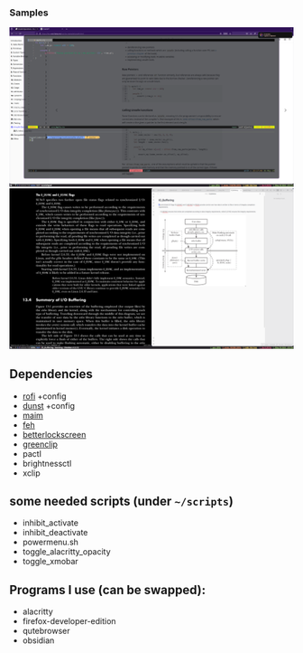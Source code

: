 ### Samples

![Coding](./images/coding.png)
![Note-taking](./images/note-taking.png)

## Dependencies

- [rofi](https://github.com/davatorium/rofi) +config
- [dunst](https://github.com/dunst-project/dunst) +config
- [maim](https://github.com/naelstrof/maim)
- [feh](https://github.com/derf/feh)
- [betterlockscreen](https://github.com/betterlockscreen/betterlockscreen)
- [greenclip](https://github.com/erebe/greenclip)
- pactl
- brightnessctl
- xclip

## some needed scripts (under `~/scripts`)

- inhibit_activate
- inhibit_deactivate
- powermenu.sh
- toggle_alacritty_opacity
- toggle_xmobar

## Programs I use (can be swapped):

- alacritty
- firefox-developer-edition
- qutebrowser
- obsidian
